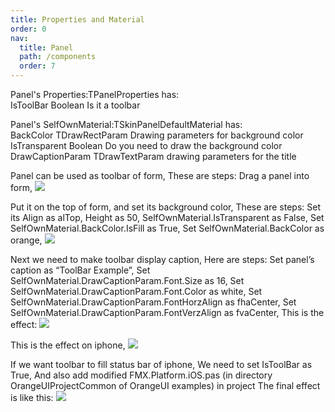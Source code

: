 ```yaml
---
title: Properties and Material
order: 0
nav:
  title: Panel
  path: /components
  order: 7
---
```


Panel's Properties:TPanelProperties has:  
IsToolBar	Boolean	Is it a toolbar  

Panel's SelfOwnMaterial:TSkinPanelDefaultMaterial has:  
BackColor	TDrawRectParam	Drawing parameters for background color  
IsTransparent		Boolean Do you need to draw the background color  
DrawCaptionParam	TDrawTextParam	drawing parameters for the title  




Panel can be used as toolbar of form,
These are steps:
Drag a panel into form,
![](http://www.orangeui.cn/orangeuiblog/OrangeUI/6.1.OrangeUI%E6%8E%A7%E4%BB%B6%E4%BD%BF%E7%94%A8%E8%AF%B4%E6%98%8E(%E9%9D%A2%E6%9D%BF%E6%8E%A7%E4%BB%B6Panel)(%E7%A4%BA%E4%BE%8B1%20%E5%B7%A5%E5%85%B7%E6%A0%8F).files/image001.png)


Put it on the top of form, and set its background color,
These are steps:
Set its Align as alTop,
Height as 50,
SelfOwnMaterial.IsTransparent as False,
Set SelfOwnMaterial.BackColor.IsFill as True,
Set SelfOwnMaterial.BackColor as orange,
![](http://www.orangeui.cn/orangeuiblog/OrangeUI/6.1.OrangeUI%E6%8E%A7%E4%BB%B6%E4%BD%BF%E7%94%A8%E8%AF%B4%E6%98%8E(%E9%9D%A2%E6%9D%BF%E6%8E%A7%E4%BB%B6Panel)(%E7%A4%BA%E4%BE%8B1%20%E5%B7%A5%E5%85%B7%E6%A0%8F).files/image003.png)


Next we need to make toolbar display caption,
Here are steps:
Set panel’s caption as “ToolBar Example”,
Set SelfOwnMaterial.DrawCaptionParam.Font.Size as 16,
Set SelfOwnMaterial.DrawCaptionParam.Font.Color as white,
Set SelfOwnMaterial.DrawCaptionParam.FontHorzAlign as fhaCenter,
Set SelfOwnMaterial.DrawCaptionParam.FontVerzAlign as fvaCenter,
This is the effect:
![](http://www.orangeui.cn/orangeuiblog/OrangeUI/6.1.OrangeUI%E6%8E%A7%E4%BB%B6%E4%BD%BF%E7%94%A8%E8%AF%B4%E6%98%8E(%E9%9D%A2%E6%9D%BF%E6%8E%A7%E4%BB%B6Panel)(%E7%A4%BA%E4%BE%8B1%20%E5%B7%A5%E5%85%B7%E6%A0%8F).files/image005.png)


This is the effect on iphone,
![](http://www.orangeui.cn/orangeuiblog/OrangeUI/6.1.OrangeUI%E6%8E%A7%E4%BB%B6%E4%BD%BF%E7%94%A8%E8%AF%B4%E6%98%8E(%E9%9D%A2%E6%9D%BF%E6%8E%A7%E4%BB%B6Panel)(%E7%A4%BA%E4%BE%8B1%20%E5%B7%A5%E5%85%B7%E6%A0%8F).files/image007.png)


If we want toolbar to fill status bar of iphone,
We need to set IsToolBar as True,
And also add modified FMX.Platform.iOS.pas (in directory OrangeUIProjectCommon of OrangeUI examples) in project
The final effect is like this:
![](http://www.orangeui.cn/orangeuiblog/OrangeUI/6.1.OrangeUI%E6%8E%A7%E4%BB%B6%E4%BD%BF%E7%94%A8%E8%AF%B4%E6%98%8E(%E9%9D%A2%E6%9D%BF%E6%8E%A7%E4%BB%B6Panel)(%E7%A4%BA%E4%BE%8B1%20%E5%B7%A5%E5%85%B7%E6%A0%8F).files/image009.png)







